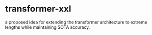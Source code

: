 # transformer-xxl
a proposed idea for extending the transformer architecture to extreme lengths while maintaining SOTA accuracy.
